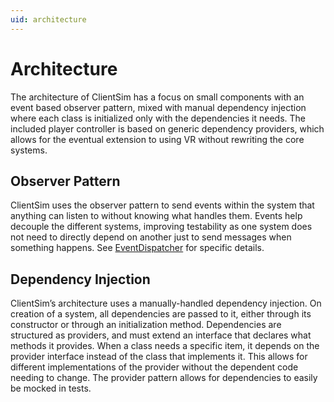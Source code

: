 ```yaml
---
uid: architecture
---
```

# Architecture

The architecture of ClientSim has a focus on small components with an event based observer pattern, mixed with manual dependency injection where each class is initialized only with the dependencies it needs. The included player controller is based on generic dependency providers, which allows for the eventual extension to using VR without rewriting the core systems.

## Observer Pattern

ClientSim uses the observer pattern to send events within the system that anything can listen to without knowing what handles them. Events help decouple the different systems, improving testability as one system does not need to directly depend on another just to send messages when something happens. See [EventDispatcher](xref:event-dispatcher) for specific details.

## Dependency Injection

ClientSim’s architecture uses a manually-handled dependency injection. On creation of a system, all dependencies are passed to it, either through its constructor or through an initialization method. Dependencies are structured as providers, and must extend an interface that declares what methods it provides. When a class needs a specific item, it depends on the provider interface instead of the class that implements it. This allows for different implementations of the provider without the dependent code needing to change. The provider pattern allows for dependencies to easily be mocked in tests.

